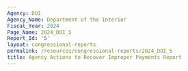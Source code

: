 ```yaml
---
Agency: DOI
Agency_Name: Department of the Interior
Fiscal_Year: 2024
Page_Name: 2024_DOI_5
Report_Id: '5'
layout: congressional-reports
permalink: /resources/congressional-reports/2024_DOI_5
title: Agency Actions to Recover Improper Payments Report
---
```

